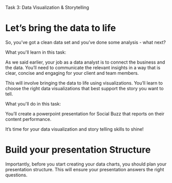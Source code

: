 Task 3: Data Visualization & Storytelling
# Let’s bring the data to life
So, you’ve got a clean data set and you’ve done some analysis - what next?

What you'll learn in this task:

As we said earlier, your job as a data analyst is to connect the business and the data. You’ll need to communicate the relevant insights in a way that is clear, concise and engaging for your client and team members.

This will involve bringing the data to life using visualizations. You’ll learn to choose the right data visualizations that best support the story you want to tell.

What you'll do in this task:

You’ll create a powerpoint presentation for Social Buzz that reports on their content performance.

It’s time for your data visualization and story telling skills to shine!

# Build your presentation Structure
Importantly, before you start creating your data charts, you should plan your presentation structure. This will ensure your presentation answers the right questions.
